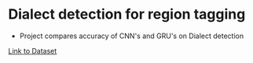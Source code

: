   # Dialect detection for region tagging
  * Project compares accuracy of CNN's and GRU's on Dialect detection
  
  
  
  [Link to Dataset](https://www.kaggle.com/rtatman/speech-accent-archive/home)
